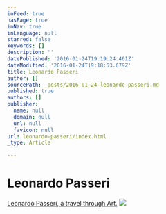 ```yaml
---
inFeed: true
hasPage: true
inNav: true
inLanguage: null
starred: false
keywords: []
description: ''
datePublished: '2016-01-24T19:19:24.461Z'
dateModified: '2016-01-24T19:18:53.679Z'
title: Leonardo Passeri
author: []
sourcePath: _posts/2016-01-24-leonardo-passeri.md
published: true
authors: []
publisher:
  name: null
  domain: null
  url: null
  favicon: null
url: leonardo-passeri/index.html
_type: Article

---
```

# Leonardo Passeri

[Leonardo Passeri, a travel through Art.][0]
![](https://the-grid-user-content.s3-us-west-2.amazonaws.com/6fa6199c-1c3c-4bbf-b229-c660502fb19e.jpg)

[0]: null